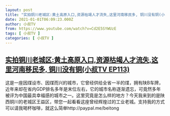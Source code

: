 ```yaml
---
layout: post
title: "实拍铜川老城区:黄土高原入口,资源枯竭人才流失,这里河南移民多, 铜川没有铜(小叔TV EP113)"
date: 2021-01-01T06:09:23.000Z
author: 小叔TV
from: https://www.youtube.com/watch?v=Cd2E5SYWUzE
tags: [ 小叔TV ]
categories: [ 小叔TV ]
---
```

<!--1609481363000-->
[实拍铜川老城区:黄土高原入口,资源枯竭人才流失,这里河南移民多, 铜川没有铜(小叔TV EP113)](https://www.youtube.com/watch?v=Cd2E5SYWUzE)
------

<div>
这是一座因煤设市、因煤而兴的城市，它曾经供给全省一半的煤，拥有陕B车牌，近年来却在省内GDP排名多年是末位左右，它的城市名称逐渐遗忘，可竟然多年被评为中国最具幸福感的城市之一。这里究竟是怎么样的地方？今天我来到的是陕西铜川的老城区王益区，带您一起看看这座曾经辉煌过的工业老城。支持我的方式可以请我喝杯咖啡，就这么简单http://paypal.me/beitong
</div>
